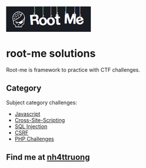 ![root-me](./rootme.png)

# root-me solutions
Root-me is framework to practice with CTF challenges.

## Category
Subject category challenges:
- [Javascript](./Javascript/README.md)
- [Cross-Site-Scripting](./Cross-Site-Scripting/README.md)
- [SQL Injection](./SQL-Injection/README.md)
- [CSRF](./CSRF/README.md)
- [PHP Challenges](./PHP/README.md)

## Find me at [nh4ttruong](https://github.com/nh4ttruong)